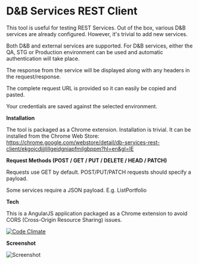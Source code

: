 D&B Services REST Client
========================

This tool is useful for testing REST Services. Out of the box, various D&B services are already configured. However, it's trivial to add new services.

Both D&B and external services are supported. For D&B services, either the QA, STG or Production environment can be used and automatic authentication will take place.

The response from the service will be displayed along with any headers in the request/response.

The complete request URL is provided so it can easily be copied and pasted.

Your credentials are saved against the selected environment.


**Installation**

The tool is packaged as a Chrome extension. Installation is trivial. It can be installed from the Chrome Web Store:  https://chrome.google.com/webstore/detail/db-services-rest-client/ekgojcdjjjlillgeidgniapfmilgbppm?hl=en&gl=IE


**Request Methods (POST / GET / PUT / DELETE / HEAD / PATCH)**

Requests use GET by default. POST/PUT/PATCH requests should specify a payload.

Some services require a JSON payload. E.g. ListPortfolio


**Tech**

This is a AngularJS application packaged as a Chrome extension to avoid CORS (Cross-Origin Resource Sharing) issues.

[![Code Climate](https://codeclimate.com/github/paulhitz/SimpleRestClient/badges/gpa.svg)](https://codeclimate.com/github/paulhitz/SimpleRestClient)


**Screenshot**

![Screenshot](https://raw.githubusercontent.com/paulhitz/SimpleRestClient/master/img/screenshots/screenshot.png)

